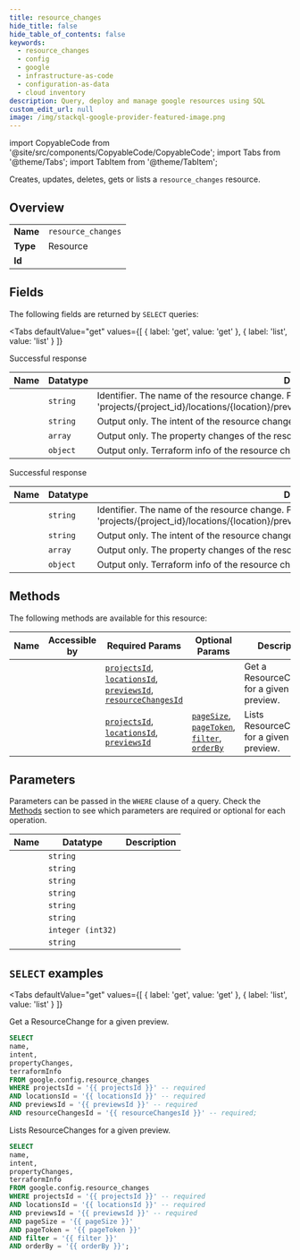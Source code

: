 ```yaml
--- 
title: resource_changes
hide_title: false
hide_table_of_contents: false
keywords:
  - resource_changes
  - config
  - google
  - infrastructure-as-code
  - configuration-as-data
  - cloud inventory
description: Query, deploy and manage google resources using SQL
custom_edit_url: null
image: /img/stackql-google-provider-featured-image.png
---
```


import CopyableCode from '@site/src/components/CopyableCode/CopyableCode';
import Tabs from '@theme/Tabs';
import TabItem from '@theme/TabItem';

Creates, updates, deletes, gets or lists a <code>resource_changes</code> resource.

## Overview
<table><tbody>
<tr><td><b>Name</b></td><td><code>resource_changes</code></td></tr>
<tr><td><b>Type</b></td><td>Resource</td></tr>
<tr><td><b>Id</b></td><td><CopyableCode code="google.config.resource_changes" /></td></tr>
</tbody></table>

## Fields

The following fields are returned by `SELECT` queries:

<Tabs
    defaultValue="get"
    values={[
        { label: 'get', value: 'get' },
        { label: 'list', value: 'list' }
    ]}
>
<TabItem value="get">

Successful response

<table>
<thead>
    <tr>
    <th>Name</th>
    <th>Datatype</th>
    <th>Description</th>
    </tr>
</thead>
<tbody>
<tr>
    <td><CopyableCode code="name" /></td>
    <td><code>string</code></td>
    <td>Identifier. The name of the resource change. Format: 'projects/&#123;project_id&#125;/locations/&#123;location&#125;/previews/&#123;preview&#125;/resourceChanges/&#123;resource_change&#125;'.</td>
</tr>
<tr>
    <td><CopyableCode code="intent" /></td>
    <td><code>string</code></td>
    <td>Output only. The intent of the resource change.</td>
</tr>
<tr>
    <td><CopyableCode code="propertyChanges" /></td>
    <td><code>array</code></td>
    <td>Output only. The property changes of the resource change.</td>
</tr>
<tr>
    <td><CopyableCode code="terraformInfo" /></td>
    <td><code>object</code></td>
    <td>Output only. Terraform info of the resource change. (id: ResourceChangeTerraformInfo)</td>
</tr>
</tbody>
</table>
</TabItem>
<TabItem value="list">

Successful response

<table>
<thead>
    <tr>
    <th>Name</th>
    <th>Datatype</th>
    <th>Description</th>
    </tr>
</thead>
<tbody>
<tr>
    <td><CopyableCode code="name" /></td>
    <td><code>string</code></td>
    <td>Identifier. The name of the resource change. Format: 'projects/&#123;project_id&#125;/locations/&#123;location&#125;/previews/&#123;preview&#125;/resourceChanges/&#123;resource_change&#125;'.</td>
</tr>
<tr>
    <td><CopyableCode code="intent" /></td>
    <td><code>string</code></td>
    <td>Output only. The intent of the resource change.</td>
</tr>
<tr>
    <td><CopyableCode code="propertyChanges" /></td>
    <td><code>array</code></td>
    <td>Output only. The property changes of the resource change.</td>
</tr>
<tr>
    <td><CopyableCode code="terraformInfo" /></td>
    <td><code>object</code></td>
    <td>Output only. Terraform info of the resource change. (id: ResourceChangeTerraformInfo)</td>
</tr>
</tbody>
</table>
</TabItem>
</Tabs>

## Methods

The following methods are available for this resource:

<table>
<thead>
    <tr>
    <th>Name</th>
    <th>Accessible by</th>
    <th>Required Params</th>
    <th>Optional Params</th>
    <th>Description</th>
    </tr>
</thead>
<tbody>
<tr>
    <td><a href="#get"><CopyableCode code="get" /></a></td>
    <td><CopyableCode code="select" /></td>
    <td><a href="#parameter-projectsId"><code>projectsId</code></a>, <a href="#parameter-locationsId"><code>locationsId</code></a>, <a href="#parameter-previewsId"><code>previewsId</code></a>, <a href="#parameter-resourceChangesId"><code>resourceChangesId</code></a></td>
    <td></td>
    <td>Get a ResourceChange for a given preview.</td>
</tr>
<tr>
    <td><a href="#list"><CopyableCode code="list" /></a></td>
    <td><CopyableCode code="select" /></td>
    <td><a href="#parameter-projectsId"><code>projectsId</code></a>, <a href="#parameter-locationsId"><code>locationsId</code></a>, <a href="#parameter-previewsId"><code>previewsId</code></a></td>
    <td><a href="#parameter-pageSize"><code>pageSize</code></a>, <a href="#parameter-pageToken"><code>pageToken</code></a>, <a href="#parameter-filter"><code>filter</code></a>, <a href="#parameter-orderBy"><code>orderBy</code></a></td>
    <td>Lists ResourceChanges for a given preview.</td>
</tr>
</tbody>
</table>

## Parameters

Parameters can be passed in the `WHERE` clause of a query. Check the [Methods](#methods) section to see which parameters are required or optional for each operation.

<table>
<thead>
    <tr>
    <th>Name</th>
    <th>Datatype</th>
    <th>Description</th>
    </tr>
</thead>
<tbody>
<tr id="parameter-locationsId">
    <td><CopyableCode code="locationsId" /></td>
    <td><code>string</code></td>
    <td></td>
</tr>
<tr id="parameter-previewsId">
    <td><CopyableCode code="previewsId" /></td>
    <td><code>string</code></td>
    <td></td>
</tr>
<tr id="parameter-projectsId">
    <td><CopyableCode code="projectsId" /></td>
    <td><code>string</code></td>
    <td></td>
</tr>
<tr id="parameter-resourceChangesId">
    <td><CopyableCode code="resourceChangesId" /></td>
    <td><code>string</code></td>
    <td></td>
</tr>
<tr id="parameter-filter">
    <td><CopyableCode code="filter" /></td>
    <td><code>string</code></td>
    <td></td>
</tr>
<tr id="parameter-orderBy">
    <td><CopyableCode code="orderBy" /></td>
    <td><code>string</code></td>
    <td></td>
</tr>
<tr id="parameter-pageSize">
    <td><CopyableCode code="pageSize" /></td>
    <td><code>integer (int32)</code></td>
    <td></td>
</tr>
<tr id="parameter-pageToken">
    <td><CopyableCode code="pageToken" /></td>
    <td><code>string</code></td>
    <td></td>
</tr>
</tbody>
</table>

## `SELECT` examples

<Tabs
    defaultValue="get"
    values={[
        { label: 'get', value: 'get' },
        { label: 'list', value: 'list' }
    ]}
>
<TabItem value="get">

Get a ResourceChange for a given preview.

```sql
SELECT
name,
intent,
propertyChanges,
terraformInfo
FROM google.config.resource_changes
WHERE projectsId = '{{ projectsId }}' -- required
AND locationsId = '{{ locationsId }}' -- required
AND previewsId = '{{ previewsId }}' -- required
AND resourceChangesId = '{{ resourceChangesId }}' -- required;
```
</TabItem>
<TabItem value="list">

Lists ResourceChanges for a given preview.

```sql
SELECT
name,
intent,
propertyChanges,
terraformInfo
FROM google.config.resource_changes
WHERE projectsId = '{{ projectsId }}' -- required
AND locationsId = '{{ locationsId }}' -- required
AND previewsId = '{{ previewsId }}' -- required
AND pageSize = '{{ pageSize }}'
AND pageToken = '{{ pageToken }}'
AND filter = '{{ filter }}'
AND orderBy = '{{ orderBy }}';
```
</TabItem>
</Tabs>
